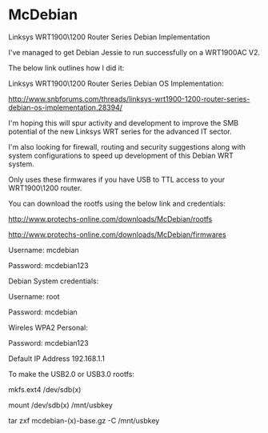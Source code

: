# McDebian
Linksys WRT1900\1200 Router Series Debian Implementation

I've managed to get Debian Jessie to run successfully on a WRT1900AC V2.

The below link outlines how I did it:

Linksys WRT1900\1200 Router Series Debian OS Implementation:

http://www.snbforums.com/threads/linksys-wrt1900-1200-router-series-debian-os-implementation.28394/

I'm hoping this will spur activity and development to improve the SMB potential of the new Linksys WRT series for the advanced IT sector.

I'm also looking for firewall, routing and security suggestions along with system configurations to speed up development of this Debian WRT system.

Only uses these firmwares if you have USB to TTL access to your WRT1900\1200 router.

You can download the rootfs using the below link and credentials:

http://www.protechs-online.com/downloads/McDebian/rootfs

http://www.protechs-online.com/downloads/McDebian/firmwares

Username: mcdebian

Password: mcdebian123

Debian System credentials:


Username: root

Password: mcdebian

Wireles WPA2 Personal:


Password: mcdebian123

Default IP Address 192.168.1.1

To make the USB2.0 or USB3.0 rootfs:

mkfs.ext4 /dev/sdb(x)

mount /dev/sdb(x) /mnt/usbkey

tar zxf mcdebian-(x)-base.gz -C /mnt/usbkey
